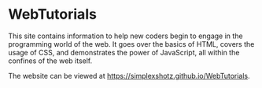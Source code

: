 # WebTutorials
This site contains information to help new coders begin to engage in the programming world of the web. It goes over the basics of HTML, covers the usage of CSS, and demonstrates the power of JavaScript, all within the confines of the web itself.

The website can be viewed at https://simplexshotz.github.io/WebTutorials.
